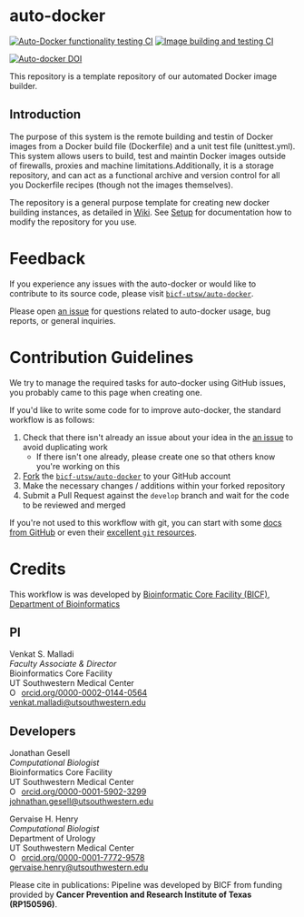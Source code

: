 auto-docker
========================================

[![Auto-Docker functionality testing CI](https://github.com/test/test-repo/actions/workflows/autodocker-ci.yml/badge.svg?branch=main)](https://github.com/test/test-repo/actions/workflows/autodocker-ci.yml)
[![Image building and testing CI](https://github.com/test/test-repo/actions/workflows/container-ci.yml/badge.svg)](https://github.com/test/test-repo/actions/workflows/container-ci.yml)

[![Auto-docker DOI](https://zenodo.org/badge/DOI/10.5281/zenodo.4555891.svg)](https://doi.org/10.5281/zenodo.4555891)


This repository is a template repository of our automated Docker image builder.


Introduction
------------

The purpose of this system is the remote building and testin of Docker images from a Docker build file (Dockerfile) and a unit test file (unittest.yml). This system allows users to build, test and maintin Docker images outside of firewalls, proxies and machine limitations.Additionally, it is a storage repository, and can act as a functional archive and version control for all you Dockerfile recipes (though not the images themselves).

The repository is a general purpose template for creating new docker building instances, as detailed in [Wiki](https://github.com/test/test-repo/wiki). See [Setup](https://github.com/test/test-repo/wiki/Setup) for documentation how to modify the repository for you use.

Feedback
========

If you experience any issues with the auto-docker or would like to contribute to its source code, please visit [`bicf-utsw/auto-docker`](https://github.com/test/test-repo).

Please open [an issue](https://git.io/JtyFp) for questions related to auto-docker usage, bug reports, or general inquiries.

Contribution Guidelines
=======================
We try to manage the required tasks for auto-docker using GitHub issues, you probably came to this page when creating one.

If you'd like to write some code for to improve auto-docker, the standard workflow is as follows:


1. Check that there isn't already an issue about your idea in the [an issue](https://git.io/JtyFp) to avoid duplicating work
    * If there isn't one already, please create one so that others know you're working on this
2. [Fork](https://help.github.com/en/github/getting-started-with-github/fork-a-repo) the [`bicf-utsw/auto-docker`](https://github.com/test/test-repo) to your GitHub account
3. Make the necessary changes / additions within your forked repository
4. Submit a Pull Request against the `develop` branch and wait for the code to be reviewed and merged

If you're not used to this workflow with git, you can start with some [docs from GitHub](https://help.github.com/en/github/collaborating-with-issues-and-pull-requests) or even their [excellent `git` resources](https://try.github.io/).  


Credits
=======
This workflow is was developed by [Bioinformatic Core Facility (BICF), Department of Bioinformatics](http://www.utsouthwestern.edu/labs/bioinformatics/)

PI
--
Venkat S. Malladi\
*Faculty Associate & Director*\
Bioinformatics Core Facility\
UT Southwestern Medical Center\
<a href="https://orcid.org/0000-0002-0144-0564" target="orcid.widget" rel="noopener noreferrer" style="vertical-align:top;"><img src="https://orcid.org/sites/default/files/images/orcid_16x16.png" style="width:1em;margin-right:.5em;" alt="ORCID iD icon">orcid.org/0000-0002-0144-0564</a>\
[venkat.malladi@utsouthwestern.edu](mailto:venkat.malladi@utsouthwestern.edu)

Developers
----------
Jonathan Gesell\
*Computational Biologist*\
Bioinformatics Core Facility\
UT Southwestern Medical Center\
<a href="https://orcid.org/0000-0001-5902-3299" target="orcid.widget" rel="noopener noreferrer" style="vertical-align:top;"><img src="https://orcid.org/sites/default/files/images/orcid_16x16.png" style="width:1em;margin-right:.5em;" alt="ORCID iD icon">orcid.org/0000-0001-5902-3299</a>\
[johnathan.gesell@utsouthwestern.edu](mailto:jonathn.gesell@utsouthwestern.edu)

Gervaise H. Henry\
*Computational Biologist*\
Department of Urology\
UT Southwestern Medical Center\
<a href="https://orcid.org/0000-0001-7772-9578" target="orcid.widget" rel="noopener noreferrer" style="vertical-align:top;"><img src="https://orcid.org/sites/default/files/images/orcid_16x16.png" style="width:1em;margin-right:.5em;" alt="ORCID iD icon">orcid.org/0000-0001-7772-9578</a>\
[gervaise.henry@utsouthwestern.edu](mailto:gervaise.henry@utsouthwestern.edu)



Please cite in publications: Pipeline was developed by BICF from funding provided by **Cancer Prevention and Research Institute of Texas (RP150596)**.
